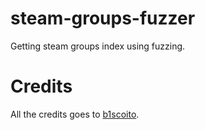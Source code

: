 # steam-groups-fuzzer
Getting steam groups index using fuzzing. 

# Credits
All the credits goes to [b1scoito](https://github.com/b1scoito/).
